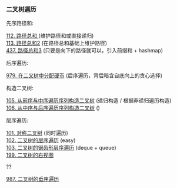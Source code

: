 ### 二叉树遍历

先序路径和:

<div class="outerlink">
<a href="../_leetcode/112.html">112. 路径总和 </a> (维护路径和或直接递归) <br>
<a href="../_leetcode/113.html">113. 路径总和2</a> (在路径总和基础上维护路径) <br>
<a href="../_leetcode/437.html">437. 路径总和3</a> (只要是向下的路径就可以，引入前缀和 + hashmap)<br>
</div>

后序遍历:

<div class="outerlink">
<a href="../_leetcode/979.html">979. 在二叉树中分配硬币</a> (后序遍历，背后暗含自底向上的贪心选择)<br>
</div>

构造二叉树:

<div class="outerlink">
<a href="../../_leetcode/105/">105. 从前序与中序遍历序列构造二叉树</a> (递归构造 / 根据非递归遍历构造) <br>
<a href="../../_leetcode/106/">106. 从中序与后序遍历序列构造二叉树</a> () <br>
</div>

层序遍历:

<div class="outerlink">
<a href="../_leetcode/101/">101. 对称二叉树</a> (同时遍历) <br>
<a href="../_leetcode/102/">102. 二叉树的层序遍历</a> (easy) <br>
<a href="../_leetcode/103/">103. 二叉树的锯齿形层序遍历</a> (deque + queue) <br>
<a href="../_leetcode/199/">199. 二叉树的右视图</a> <br>
</div>

??

<div class="outerlink">
<a href="../_leetcode/987/">987. 二叉树的垂序遍历</a>
</div>
